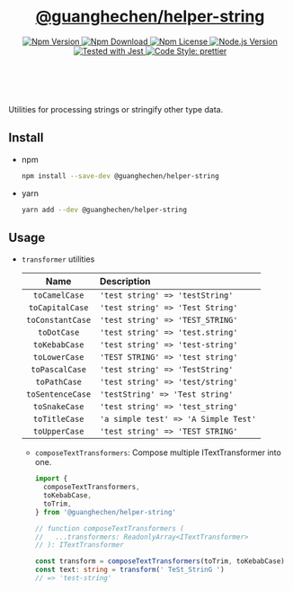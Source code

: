 <header>
  <h1 align="center">
    <a href="https://github.com/guanghechen/node-scaffolds/tree/@guanghechen/helper-string@5.0.6/packages/helper-string#readme">@guanghechen/helper-string</a>
  </h1>
  <div align="center">
    <a href="https://www.npmjs.com/package/@guanghechen/helper-string">
      <img
        alt="Npm Version"
        src="https://img.shields.io/npm/v/@guanghechen/helper-string.svg"
      />
    </a>
    <a href="https://www.npmjs.com/package/@guanghechen/helper-string">
      <img
        alt="Npm Download"
        src="https://img.shields.io/npm/dm/@guanghechen/helper-string.svg"
      />
    </a>
    <a href="https://www.npmjs.com/package/@guanghechen/helper-string">
      <img
        alt="Npm License"
        src="https://img.shields.io/npm/l/@guanghechen/helper-string.svg"
      />
    </a>
    <a href="https://github.com/nodejs/node">
      <img
        alt="Node.js Version"
        src="https://img.shields.io/node/v/@guanghechen/helper-string"
      />
    </a>
    <a href="https://github.com/facebook/jest">
      <img
        alt="Tested with Jest"
        src="https://img.shields.io/badge/tested_with-jest-9c465e.svg"
      />
    </a>
    <a href="https://github.com/prettier/prettier">
      <img
        alt="Code Style: prettier"
        src="https://img.shields.io/badge/code_style-prettier-ff69b4.svg?style=flat-square"
      />
    </a>
  </div>
</header>
<br/>

Utilities for processing strings or stringify other type data.

## Install

* npm

  ```bash
  npm install --save-dev @guanghechen/helper-string
  ```

* yarn

  ```bash
  yarn add --dev @guanghechen/helper-string
  ```

## Usage

* `transformer` utilities

  Name                  | Description
  :--------------------:|:---------------------------------------
  `toCamelCase`         | `'test string' => 'testString'`
  `toCapitalCase`       | `'test string' => 'Test String'`
  `toConstantCase`      | `'test string' => 'TEST_STRING'`
  `toDotCase`           | `'test string' => 'test.string'`
  `toKebabCase`         | `'test string' => 'test-string'`
  `toLowerCase`         | `'TEST STRING' => 'test string'`
  `toPascalCase`        | `'test string' => 'TestString'`
  `toPathCase`          | `'test string' => 'test/string'`
  `toSentenceCase`      | `'testString' => 'Test string'`
  `toSnakeCase`         | `'test string' => 'test_string'`
  `toTitleCase`         | `'a simple test' => 'A Simple Test'`
  `toUpperCase`         | `'test string' => 'TEST STRING'`

  - `composeTextTransformers`: Compose multiple ITextTransformer into one.

    ```typescript
    import {
      composeTextTransformers,
      toKebabCase,
      toTrim,
    } from '@guanghechen/helper-string'

    // function composeTextTransformers (
    //   ...transformers: ReadonlyArray<ITextTransformer>
    // ): ITextTransformer

    const transform = composeTextTransformers(toTrim, toKebabCase)
    const text: string = transform(' TeSt_StrinG ')
    // => 'test-string'
    ```


[homepage]: https://github.com/guanghechen/node-scaffolds/tree/@guanghechen/helper-string@5.0.6/packages/helper-string#readme
